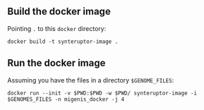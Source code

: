 
## Build the docker image

Pointing `.` to this `docker` directory:
```
docker build -t synteruptor-image .
```

## Run the docker image

Assuming you have the files in a directory `$GENOME_FILES`:
```
docker run --init -v $PWD:$PWD -w $PWD/ synteruptor-image -i $GENOMES_FILES -n migenis_docker -j 4
```

